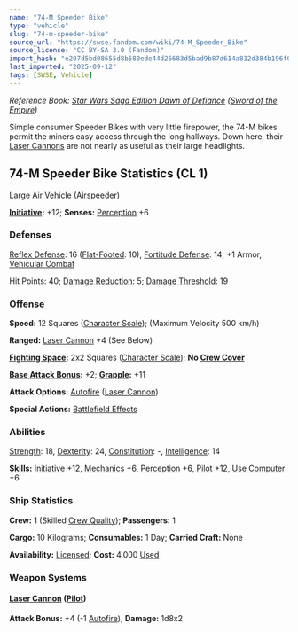 ```yaml
---
name: "74-M Speeder Bike"
type: "vehicle"
slug: "74-m-speeder-bike"
source_url: "https://swse.fandom.com/wiki/74-M_Speeder_Bike"
source_license: "CC BY-SA 3.0 (Fandom)"
import_hash: "e207d5bd08655d8b580ede44d26683d5bad9b87d614a812d384b196f00181f3b"
last_imported: "2025-09-12"
tags: [SWSE, Vehicle]
---
```

*Reference Book: [Star Wars Saga Edition Dawn of Defiance](https://swse.fandom.com/wiki/Star_Wars_Saga_Edition_Dawn_of_Defiance) ([Sword of the Empire](https://swse.fandom.com/wiki/Sword_of_the_Empire))*

Simple consumer Speeder Bikes with very little firepower, the 74-M bikes permit the miners easy access through the long hallways. Down here, their [Laser Cannons](https://swse.fandom.com/wiki/Laser_Cannons) are not nearly as useful as their large headlights.

## 74-M Speeder Bike Statistics (CL 1)
Large [Air Vehicle](https://swse.fandom.com/wiki/Air_Vehicle) ([Airspeeder](https://swse.fandom.com/wiki/Airspeeder))

**[Initiative](https://swse.fandom.com/wiki/Initiative):** +12; **Senses:** [Perception](https://swse.fandom.com/wiki/Perception) +6
### Defenses
[Reflex Defense](https://swse.fandom.com/wiki/Reflex_Defense_(Vehicles)): 16 ([Flat-Footed](https://swse.fandom.com/wiki/Flat-Footed): 10), [Fortitude Defense](https://swse.fandom.com/wiki/Fortitude_Defense_(Vehicles)): 14; +1 Armor, [Vehicular Combat](https://swse.fandom.com/wiki/Vehicular_Combat)

Hit Points: 40; [Damage Reduction](https://swse.fandom.com/wiki/Damage_Reduction): 5; [Damage Threshold](https://swse.fandom.com/wiki/Damage_Threshold_(Vehicles)): 19
### Offense
**Speed:** 12 Squares ([Character Scale](https://swse.fandom.com/wiki/Character_Scale)); (Maximum Velocity 500 km/h)

**Ranged:** [Laser Cannon](https://swse.fandom.com/wiki/Laser_Cannon) +4 (See Below)

**[Fighting Space](https://swse.fandom.com/wiki/Fighting_Space):** 2x2 Squares ([Character Scale](https://swse.fandom.com/wiki/Character_Scale)); **No [Crew Cover](https://swse.fandom.com/wiki/Crew_Cover)**

**[Base Attack Bonus](https://swse.fandom.com/wiki/Base_Attack_Bonus):** +2; **[Grapple](https://swse.fandom.com/wiki/Grapple):** +11

**Attack Options:** [Autofire](https://swse.fandom.com/wiki/Autofire_(Vehicle_Combat)) ([Laser Cannon](https://swse.fandom.com/wiki/Laser_Cannon))

**Special Actions:** [Battlefield Effects](https://swse.fandom.com/wiki/Battlefield_Effects)
### Abilities
[Strength](https://swse.fandom.com/wiki/Strength): 18, [Dexterity](https://swse.fandom.com/wiki/Dexterity): 24, [Constitution](https://swse.fandom.com/wiki/Constitution): -, [Intelligence](https://swse.fandom.com/wiki/Intelligence): 14

**[Skills](https://swse.fandom.com/wiki/Skills):** [Initiative](https://swse.fandom.com/wiki/Initiative) +12, [Mechanics](https://swse.fandom.com/wiki/Mechanics) +6, [Perception](https://swse.fandom.com/wiki/Perception) +6, [Pilot](https://swse.fandom.com/wiki/Pilot) +12, [Use Computer](https://swse.fandom.com/wiki/Use_Computer) +6
### Ship Statistics
**Crew:** 1 (Skilled [Crew Quality](https://swse.fandom.com/wiki/Crew_Quality)); **Passengers:** 1

**Cargo:** 10 Kilograms; **Consumables:** 1 Day; **Carried Craft:** None

**Availability:** [Licensed](https://swse.fandom.com/wiki/Licensed); **Cost:** 4,000 [Used](https://swse.fandom.com/wiki/Used)
### Weapon Systems
#### **[Laser Cannon](https://swse.fandom.com/wiki/Laser_Cannon) ([Pilot](https://swse.fandom.com/wiki/Pilot_(Vehicle_Combat)))**
**Attack Bonus:** +4 (-1 [Autofire](https://swse.fandom.com/wiki/Autofire_(Vehicle_Combat))), **Damage:** 1d8x2
